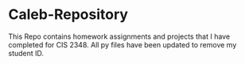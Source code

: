 # Caleb-Repository
This Repo contains homework assignments and projects that I have completed for CIS 2348.
All py files have been updated to remove my student ID.
